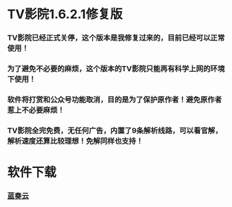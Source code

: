 # TV影院1.6.2.1修复版
### TV影院已经正式关停，这个版本是我修复过来的，目前已经可以正常使用！
### 为了避免不必要的麻烦，这个版本的TV影院只能再有科学上网的环境下使用！
### 软件将打赏和公众号功能取消，目的是为了保护原作者！避免原作者惹上不必要麻烦！
### TV影院全完免费，无任何广告，内置了9条解析线路，可以看官解，解析速度还算比较理想！免解同样也支持！
# 软件下载
### [蓝奏云](https://wwi.lanzous.com/iXe9Nob8o4b/)
